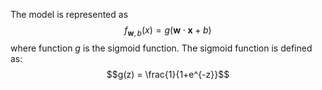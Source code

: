 The model is represented as
$$ f_{\mathbf{w},b}(x) = g(\mathbf{w}\cdot \mathbf{x} + b)$$
where function $g$ is the sigmoid function. The sigmoid function is defined as:
$$g(z) = \frac{1}{1+e^{-z}}$$